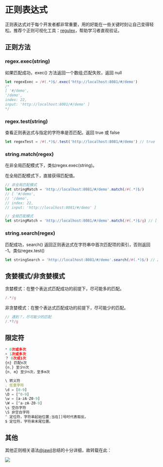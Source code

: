 # 正则表达式

正则表达式对于每个开发者都非常重要，用的好能在一些关键时刻让自己变得轻松。推荐个正则可视化工具：[regulex](https://jex.im/regulex/#!flags=&re=%5E(a%7Cb)*%3F%24)，帮助学习者直观验证。

## 正则方法

### regex.exec(string)
如果匹配成功，exec() 方法返回一个数组;匹配失败，返回 null
``` js
let regexExec = /#(.*)$/.exec('http://localhost:8081/#/demo')
/*
[ '#/demo',
'/demo',
index: 22,
input: 'http://localhost:8081/#/demo' ]
*/
```

### regex.test(string)
查看正则表达式与指定的字符串是否匹配。返回 true 或 false
``` js
let regexTest = /#(.*)$/.test('http://localhost:8081/#/demo') // true
```

### string.match(regex)
在非全局匹配模式下，类似regex.exec(string)。

在全局匹配模式下，直接获得匹配值。
``` js
// 非全局匹配模式
let stringMatch = 'http://localhost:8081/#/demo'.match(/#(.*)$/)
// [ '#/demo',
// '/demo',
// index: 22,
// input: 'http://localhost:8081/#/demo' ]

// 全局匹配模式
let stringMatch = 'http://localhost:8081/#/demo'.match(/#(.*)$/g) // [ '#/demo' ]
```

### string.search(regex)
匹配成功，search() 返回正则表达式在字符串中首次匹配项的索引，否则返回 -1。类似regex.test()
``` js
let stringSearch = 'http://localhost:8081/#/demo'.search(/#(.*)$/) // 22
```

## 贪婪模式/非贪婪模式
贪婪模式：在整个表达式匹配成功的前提下，尽可能多的匹配。
``` js
/.*/g
```

非贪婪模式：在整个表达式匹配成功的前提下，尽可能少的匹配。
``` js
// 遇到？，尽可能少的匹配
/.*?/g
```

## 限定符
``` js
* 0次或多次
+ 1次或多次
？ 0次或1次
{n} 匹配n次
{n,} 至少n次
{n, m} 至少n次，至多m次
```

``` js
\ 转义符
. 任意字符
\d = [0-9]
\D = [^0-9]
\w = [a-zA-Z0-9]
\W = [^a-zA-Z0-9]
\s 空白字符
\S 非空白字符
^ 定位符，字符串起始位置;当在[]号时代表取反。
$ 定位符，字符串末尾位置。
```

## 其他
其他正则相关语法[@jawil](https://github.com/jawil/blog/issues/32)总结的十分详细，故转载在此：

![](https://camo.githubusercontent.com/0c015371b3762c589971a7b227c47b17791b1123/68747470733a2f2f73332e353163746f2e636f6d2f7779667330322f4d30312f38452f35362f774b696f4c31692d4a7a65546650394541414f6c376749536d6a343938302e676966)